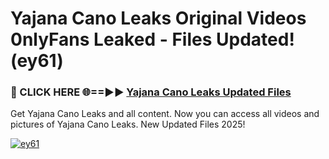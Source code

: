 # Yajana Cano Leaks Original Videos 0nlyFans Leaked - Files Updated! (ey61)

<h3>🔴 CLICK HERE 🌐==►► <a href="https://tinyurl.com/ehrbuxhb" rel="nofollow">Yajana Cano Leaks Updated Files</a></h3>

Get Yajana Cano Leaks and all content. Now you can access all videos and pictures of Yajana Cano Leaks. New Updated Files 2025!

[![ey61](https://i.imgur.com/lVYEuWS.gif)](https://tinyurl.com/ehrbuxhb)
